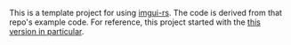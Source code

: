 This is a template project for using [imgui-rs](https://github.com/Gekkio/imgui-rs). The code is derived from that repo's example code. For reference, this project started with the [this version in particular](https://github.com/Gekkio/imgui-rs/commit/1f95d23e9d1e5035a6d322e84d544153dd88d422).
